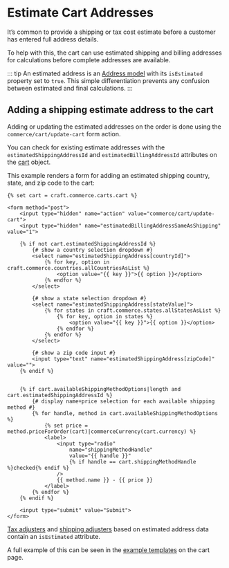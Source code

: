 # Estimate Cart Addresses

It’s common to provide a shipping or tax cost estimate before a customer has entered full address details.

To help with this, the cart can use estimated shipping and billing addresses for calculations before complete addresses are available.

::: tip
An estimated address is an [Address model](api:craft\commerce\models\Address) with its `isEstimated` property set to `true`. This simple differentiation prevents any confusion between estimated and final calculations.
:::

## Adding a shipping estimate address to the cart

Adding or updating the estimated addresses on the order is done using the `commerce/cart/update-cart` form action.

You can check for existing estimate addresses with the `estimatedShippingAddressId` and `estimatedBillingAddressId` attributes on the [cart](api:craft\commerce\elements\Order) object.

This example renders a form for adding an estimated shipping country, state, and zip code to the cart:

```twig
{% set cart = craft.commerce.carts.cart %}

<form method="post">
    <input type="hidden" name="action" value="commerce/cart/update-cart">
    <input type="hidden" name="estimatedBillingAddressSameAsShipping" value="1">

    {% if not cart.estimatedShippingAddressId %}
        {# show a country selection dropdown #}
        <select name="estimatedShippingAddress[countryId]">
            {% for key, option in craft.commerce.countries.allCountriesAsList %}
                <option value="{{ key }}">{{ option }}</option>
            {% endfor %}
        </select>

        {# show a state selection dropdown #}
        <select name="estimatedShippingAddress[stateValue]">
            {% for states in craft.commerce.states.allStatesAsList %}
                {% for key, option in states %}
                    <option value="{{ key }}">{{ option }}</option>
                {% endfor %}
            {% endfor %}
        </select>

        {# show a zip code input #}
        <input type="text" name="estimatedShippingAddress[zipCode]" value="">
    {% endif %}


    {% if cart.availableShippingMethodOptions|length and cart.estimatedShippingAddressId %}
        {# display name+price selection for each available shipping method #}
        {% for handle, method in cart.availableShippingMethodOptions %}
            {% set price = method.priceForOrder(cart)|commerceCurrency(cart.currency) %}
            <label>
                <input type="radio"
                    name="shippingMethodHandle"
                    value="{{ handle }}"
                    {% if handle == cart.shippingMethodHandle %}checked{% endif %}
                />
                {{ method.name }} - {{ price }}
            </label>
        {% endfor %}
    {% endif %}

    <input type="submit" value="Submit">
</form>
```

[Tax adjusters](api:craft\commerce\adjusters\Tax) and [shipping adjusters](api:craft\commerce\adjusters\Shipping) based on estimated address data contain an `isEstimated` attribute.

A full example of this can be seen in the [example templates](example-templates.md) on the cart page.
